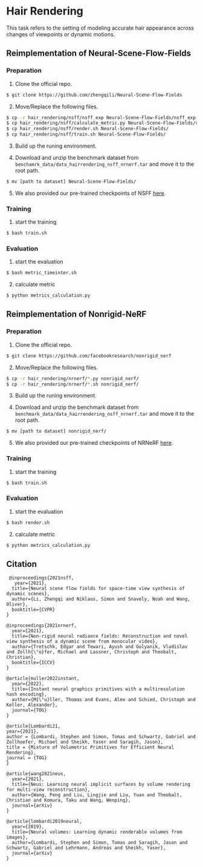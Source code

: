 # Hair Rendering

This task refers to the setting of modeling accurate hair appearance across changes of viewpoints or dynamic motions.

## Reimplementation of Neural-Scene-Flow-Fields

### Preparation
 
1. Clone the official repo.
```sh
$ git clone https://github.com/zhengqili/Neural-Scene-Flow-Fields
```
2. Move/Replace the following files. 
```sh
$ cp -r hair_rendering/nsff/nsff_exp Neural-Scene-Flow-Fields/nsff_exp
$ cp hair_rendering/nsff/calculate_metric.py Neural-Scene-Flow-Fields/calculate_metric.py
$ cp hair_rendering/nsff/render.sh Neural-Scene-Flow-Fields/
$ cp hair_rendering/nsff/train.sh Neural-Scene-Flow-Fields/
```
3. Build up the runing environment.

4. Download and unzip the benchmark dataset from `benchamrk_data/data_hairrendering_nsff_nrnerf.tar` and move it to the root path.
```sh
$ mv [path to dataset] Neural-Scene-Flow-Fields/
```
5. We also provided our pre-trained checkpoints of NSFF [here](https://drive.google.com/drive/folders/1ICVVlIqVXOPCn-KhaPuXUn7ICWCNNqkT?usp=sharing).


### Training

1. start the training
```sh
$ bash train.sh
```

### Evaluation

1. start the evaluation
```sh
$ bash metric_timeinter.sh
```

2. calculate metric
```sh
$ python metrics_calculation.py
```

## Reimplementation of Nonrigid-NeRF

### Preparation
 
1. Clone the official repo.
```sh
$ git clone https://github.com/facebookresearch/nonrigid_nerf
```

2. Move/Replace the following files. 
```sh
$ cp -r hair_rendering/nrnerf/*.py nonrigid_nerf/
$ cp -r hair_rendering/nrnerf/*.sh nonrigid_nerf/
```

3. Build up the runing environment.

4. Download and unzip the benchmark dataset from `benchmark_data/data_hairrendering_nsff_nrnerf.tar` and move it to the root path.
```sh
$ mv [path to dataset] nonrigid_nerf/
```
5. We also provided our pre-trained checkpoints of NRNeRF [here](https://drive.google.com/drive/folders/1zVe_YIEmtOf4DCKrquJrGREQNN7C28nL?usp=sharing).


### Training

1. start the training
```sh
$ bash train.sh
```

### Evaluation

1. start the evaluation
```sh
$ bash render.sh
```

2. calculate metric
```sh
$ python metrics_calculation.py
```

## Citation

```
 @inproceedings{2021nsff,
   year={2021},
  title={Neural scene flow fields for space-time view synthesis of dynamic scenes},
  author={Li, Zhengqi and Niklaus, Simon and Snavely, Noah and Wang, Oliver},
  booktitle={CVPR}
}
```

```
@inproceedings{2021nrnerf,
  year={2021},
  title={Non-rigid neural radiance fields: Reconstruction and novel view synthesis of a dynamic scene from monocular video},
  author={Tretschk, Edgar and Tewari, Ayush and Golyanik, Vladislav and Zollh{\"o}fer, Michael and Lassner, Christoph and Theobalt, Christian},
  booktitle={ICCV}
}
```

```
@article{muller2022instant,
  year={2022},
  title={Instant neural graphics primitives with a multiresolution hash encoding},
  author={M{\"u}ller, Thomas and Evans, Alex and Schied, Christoph and Keller, Alexander},
  journal={TOG}
}
```
```
@article{Lombardi21,
year={2021},
author = {Lombardi, Stephen and Simon, Tomas and Schwartz, Gabriel and Zollhoefer, Michael and Sheikh, Yaser and Saragih, Jason},
title = {Mixture of Volumetric Primitives for Efficient Neural Rendering},
journal = {TOG}
}
```
```
@article{wang2021neus,
  year={2021},
  title={Neus: Learning neural implicit surfaces by volume rendering for multi-view reconstruction},
  author={Wang, Peng and Liu, Lingjie and Liu, Yuan and Theobalt, Christian and Komura, Taku and Wang, Wenping},
  journal={arXiv}
}
```
```
@article{lombardi2019neural,
  year={2019},
  title={Neural volumes: Learning dynamic renderable volumes from images},
  author={Lombardi, Stephen and Simon, Tomas and Saragih, Jason and Schwartz, Gabriel and Lehrmann, Andreas and Sheikh, Yaser},
  journal={arXiv}
}
```
